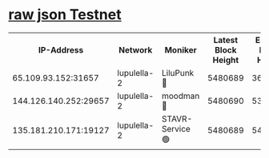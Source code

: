 [raw json Testnet](https://rpc-check.jaclalt.stavr.tech/jaclalt/rpc-jaclalt-result.json)
=

<table><tr><th>IP-Address</th><th>Network</th><th>Moniker</th><th>Latest Block Height</th><th>Earliest Block Height</th><th>Catching Up</th><th>Voting Power</th><th>Scan Time</th></tr><tr><td>65.109.93.152:31657</td><td>lupulella-2</td><td>LiluPunk 🔴</td><td>5480689</td><td>3688866</td><td>False</td><td>685033</td><td>2023-11-29T03:48:00.521260413UTC</td></tr><tr><td>144.126.140.252:29657</td><td>lupulella-2</td><td>moodman 🔴</td><td>5480690</td><td>5380690</td><td>False</td><td>769094</td><td>2023-11-29T03:48:07.418343368UTC</td></tr><tr><td>135.181.210.171:19127</td><td>lupulella-2</td><td>STAVR-Service 🟢</td><td>5480689</td><td>5478501</td><td>False</td><td>0</td><td>2023-11-29T03:48:00.202514350UTC</td></tr></table>
